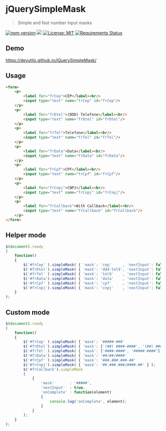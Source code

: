 # jQuerySimpleMask
> Simple and fast number input masks

[![npm version](https://badge.fury.io/js/jquerysimplemask.svg)](https://badge.fury.io/js/jquerysimplemask) [![](https://data.jsdelivr.com/v1/package/npm/jquerysimplemask/badge)](https://www.jsdelivr.com/package/npm/jquerysimplemask) [![License: MIT](https://img.shields.io/badge/License-MIT-yellow.svg)](https://opensource.org/licenses/MIT) [![Requirements Status](https://requires.io/github/DevUtils/jQuerySimpleMask/requirements.svg?branch=master)](https://requires.io/github/DevUtils/jQuerySimpleMask/requirements/?branch=master)


## Demo
<https://devutils.github.io/jQuerySimpleMask/>

## Usage

```html
<form>
	<p>
		<label for="frCep">CEP</label><br/>
		<input type="text" name="frCep" id="frCep"/>
	</p>
	<p>
		<label for="frDtel">(DDD) Telefone</label><br/>
		<input type="text" name="frDtel" id="frDtel"/>
	</p>
	<p>
		<label for="frTel">Telefone</label><br/>
		<input type="text" name="frTel" id="frTel"/>
	</p>
	<p>
		<label for="frData">Data</label><br/>
		<input type="text" name="frData" id="frData"/>
	</p>
	<p>
		<label for="frCpf">CPF</label><br/>
		<input type="text" name="frCpf" id="frCpf"/>
	</p>
	<p>
		<label for="frCnpj">CNPJ</label><br/>
		<input type="text" name="frCnpj" id="frCnpj"/>
	</p>
	<p>
		<label for="frCallback">With Callback</label><br/>
		<input type="text" name="frCallback" id="frCallback"/>
	</p>
</form>
```

## Helper mode
```js
$(document).ready
(
	function()
	{
		$('#frCep' ).simpleMask( { 'mask': 'cep'     , 'nextInput': false } );
		$('#frDtel').simpleMask( { 'mask': 'ddd-tel9', 'nextInput': false } );
		$('#frTel' ).simpleMask( { 'mask': 'tel9'    , 'nextInput': false } );
		$('#frData').simpleMask( { 'mask': 'data'    , 'nextInput': false } );
		$('#frCpf' ).simpleMask( { 'mask': 'cpf'     , 'nextInput': false } );
		$('#frCnpj').simpleMask( { 'mask': 'cnpj'    , 'nextInput': false } );
	}
);
```

## Custom mode
```js
$(document).ready
(
	function()
	{
		$('#frCep' ).simpleMask( { 'mask': '#####-###'                          , 'nextInput': $('#frDtel') } );
		$('#frDtel').simpleMask( { 'mask': ['(##) ####-####', '(##) #####-####'], 'nextInput': $('#frTel' ) } );
		$('#frTel' ).simpleMask( { 'mask': ['####-####', '#####-####']          , 'nextInput': $('#frData') } );
		$('#frData').simpleMask( { 'mask': '##/##/####'                         , 'nextInput': $('#frCpf' ) } );
		$('#frCpf' ).simpleMask( { 'mask': '###.###.###-##'                     , 'nextInput': $('#frCnpj') } );
		$('#frCnpj').simpleMask( { 'mask': '##.###.###/####-##' } );
		$('#frCallback').simpleMask
		(
			{
				'mask'       : '#####',
				'nextInput'  : true,
				'onComplete' : function(element)
				{
					console.log('onComplete', element);
				}
			}
		);
	}
);
```
